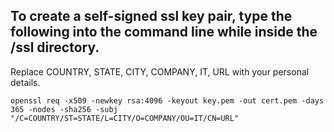 ## To create a self-signed ssl key pair, type the following into the command line while inside the /ssl directory.

Replace COUNTRY, STATE, CITY, COMPANY, IT, URL with your personal details.

`openssl req -x509 -newkey rsa:4096 -keyout key.pem -out cert.pem -days 365 -nodes -sha256 -subj "/C=COUNTRY/ST=STATE/L=CITY/O=COMPANY/OU=IT/CN=URL"`
